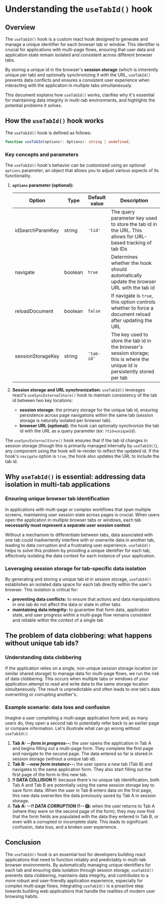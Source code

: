 # Understanding the `useTabId()` hook

## Overview

The `useTabId()` hook is a custom react hook designed to generate and manage a
unique identifier for each browser tab or window. This identifier is crucial for
applications with multi-page flows, ensuring that user data and application
state remain isolated and consistent across different browser tabs.

By storing a unique id in the browser's **session storage** (which is inherently
unique per tab) and optionally synchronizing it with the URL, `useTabId()`
prevents data conflicts and ensures a consistent user experience when
interacting with the application in multiple tabs simultaneously.

This document explains how `useTabId()` works, clarifies why it's essential for
maintaining data integrity in multi-tab environments, and highlights the
potential problems it solves.

## How the `useTabId()` hook works

The `useTabId()` hook is defined as follows:

```ts
function useTabId(options?: Options): string | undefined;
```

### Key concepts and parameters

The `useTabId()` hook's behavior can be customized using an optional `options`
parameter; an object that allows you to adjust various aspects of its
functionality.

1. **`options` parameter (optional):**

   | Option            | Type    | Default value | Description                                                                                                                   |
   | ----------------- | ------- | ------------- | ----------------------------------------------------------------------------------------------------------------------------- |
   | idSearchParamKey  | string  | `'tid'`       | The query parameter key used to store the tab id in the URL. This allows for URL-based tracking of tab IDs                    |
   | navigate          | boolean | `true`        | Determines whether the hook should automatically update the browser URL with the tab id                                       |
   | reloadDocument    | boolean | `false`       | If navigate is `true`, this option controls whether to force a document reload after updating the URL                         |
   | sessionStorageKey | string  | `'tab-id'`    | The key used to store the tab id in the browser's session storage; this is where the unique id is persistently stored per tab |

1. **Session storage and URL synchronization:**
   `useTabId()` leverages react's `useSyncExternalStore()` hook to maintain
   consistency of the tab id between two key locations:

   - **session storage:** the primary storage for the unique tab id, ensuring
     persistence across page navigations within the same tab (session storage is
     naturally isolated per browser tab).
   - **browser URL (optional):** the hook can optionally synchronize the tab id
     with the URL as a query parameter (ex: `?tid=uniqueId`).

The `useSyncExternalStore()` hook ensures that if the tab id changes in session
storage (though this is primarily managed internally by `useTabId()`), any
component using the hook will re-render to reflect the updated id. If the hook's
`navigate` option is `true`, the hook also updates the URL to include the tab
id.

## Why `useTabId()` is essential: addressing data isolation in multi-tab applications

### Ensuring unique browser tab identification

In applications with multi-page or complex workflows that span multiple screens,
maintaining user session state across pages is crucial. When users open the
application in multiple browser tabs or windows, each tab **necessarily must
represent a separate user session context**.

Without a mechanism to differentiate between tabs, data associated with one tab
could inadvertently interfere with or overwrite data in another tab, leading to
data corruption and a frustrating user experience. `useTabId()` helps to solve
this problem by providing a unique identifier for each tab, effectively
isolating the data context for each instance of your application.

### Leveraging session storage for tab-specific data isolation

By generating and storing a unique tab id in session storage, `useTabId()`
establishes an isolated data space for each tab directly within the user's
browser. This isolation is critical for:

- **preventing data conflicts:** to ensure that actions and data manipulations
  in one tab do not affect the data or state in other tabs
- **maintaining data integrity:** to guarantee that form data, application
  state, and user progress within a multi-page flow remains consistent and
  reliable within the context of a single tab

## The problem of data clobbering: what happens without unique tab ids?

### Understanding data clobbering

If the application relies on a single, non-unique session storage location (or
similar shared storage) to manage data for multi-page flows, we run the risk of
data clobbering. This occurs when multiple tabs or windows of your application
attempt to read and write data to the same storage location simultaneously. The
result is unpredictable and often leads to one tab's data overwriting or
corrupting another's.

### Example scenario: data loss and confusion

Imagine a user completing a multi-page application form and, as many users do,
they open a second tab to potentially refer back to an earlier page or compare
information. Let's illustrate what can go wrong without `useTabId()`:

1. **Tab A: _--form in progress--_:** the user opens the application in Tab A
   and begins filling out a multi-page form. They complete the first page and
   navigate to the second page. The data entered so far is stored in session
   storage (without a unique tab id).
1. **Tab B: _--new form instance--_:** the user opens a new tab (Tab B) and
   navigates to the same application form. They also start filling out the first
   page of the form in this new tab.
1. **‼ DATA COLLISION ‼:** because there's no unique tab identification, both Tab A
   and Tab B are potentially using the same session storage key to save form
   data. When the user in Tab B enters data on the first page, this new data
   overwrites the data previously saved by Tab A in session storage.
1. **Tab A: _--‼ DATA CORRUPTION ‼--_ 😱:** when the user returns to Tab A (where
   they were on the second page of the form), they may now find that the form
   fields are populated with the data they entered in Tab B, or even with a
   corrupted or incomplete state. This leads to significant confusion, data
   loss, and a broken user experience.

## Conclusion

The `useTabId()` hook is an essential tool for developers building react
applications that need to function reliably and predictably in multi-tab browser
environments. By automatically managing unique identifiers for each tab and
ensuring data isolation through session storage, `useTabId()` prevents data
clobbering, maintains data integrity, and contributes to a more robust and
user-friendly application experience, especially for complex multi-page flows.
Integrating `useTabId()` is a proactive step towards building web applications
that handle the realities of modern user browsing habits.
